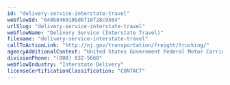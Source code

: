 ```yaml
---
id: "delivery-service-interstate-travel"
webflowId: "640b846910bd6f18f28c9564"
urlSlug: "delivery-service-interstate-travel"
webflowName: "Delivery Service (Interstate Travel)"
filename: "delivery-service-interstate-travel"
callToActionLink: "http://nj.gov/transportation/freight/trucking/"
agencyAdditionalContext: "United States Government Federal Motor Carriers Safety Administration"
divisionPhone: "(800) 832-5660"
webflowIndustry: "Interstate Delivery"
licenseCertificationClassification: "CONTACT"
---
```

